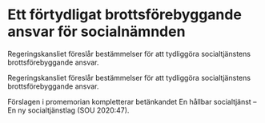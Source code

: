 # Ett förtydligat brottsförebyggande ansvar för socialnämnden

Regeringskansliet föreslår bestämmelser för att tydliggöra socialtjänstens brottsförebyggande ansvar.

Regeringskansliet föreslår bestämmelser för att tydliggöra socialtjänstens brottsförebyggande ansvar.

Förslagen i promemorian kompletterar betänkandet En hållbar socialtjänst – En ny socialtjänstlag (SOU 2020:47).
